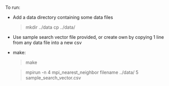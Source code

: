 To run:

* Add a data directory containing some data files

    > mkdir ../data
    > cp <path-to-datafile> ../data/<datafile>

* Use sample search vector file provided, or create own by copying 1 line from any data file into a new csv

* make:
    
    > make

    > mpirun -n 4 mpi_nearest_neighbor filename ../data/ 5 sample_search_vector.csv

    >  
